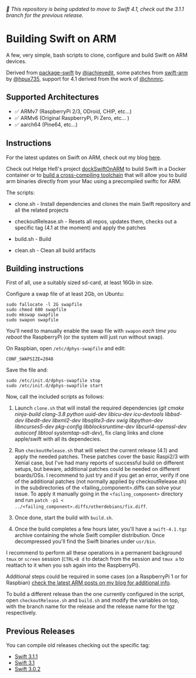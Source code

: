 _🚨 This repository is being updated to move to Swift 4.1, check out the 3.1.1 branch for the previous release._

# Building Swift on ARM

A few, very simple, bash scripts to clone, configure and build Swift on ARM devices. 

Derived from [package-swift](https://github.com/iachievedit/package-swift) by [@iachievedit](https://twitter.com/iachievedit), some patches from [swift-arm](https://github.com/swift-arm/) by [@hpux735](https://twitter.com/hpux735), support for 4.1 derived from the work of [@chnmrc](https://github.com/chnmrc/swift4arm).

## Supported Architectures

* ✅ ARMv7 (RaspberryPi 2/3, ODroid, CHIP, etc...)
* ✅ ARMv6 (Original RaspberryPi, Pi Zero, etc... )
* ✅ aarch64 (Pine64, etc...)

## Instructions

For the latest updates on Swift on ARM, check out my blog [here](https://www.uraimo.com/category/raspberry/).

Check out Helge Heß's project [dockSwiftOnARM](https://github.com/helje5/dockSwiftOnARM) to build Swift in a Docker container or to [build a cross-compiling toolchain](https://github.com/helje5/dockSwiftOnARM/blob/master/toolchain/README.md) that will allow you to build arm binaries directly from your Mac using a precompiled swiftc for ARM.

The scripts:

- clone.sh - Install dependencies and clones the main Swift repository and all the related projects

- checkoutRelease.sh - Resets all repos, updates them, checks out a specific tag (4.1 at the moment) and apply the patches

- build.sh - Build

- clean.sh - Clean all build artifacts 


## Building instructions

First of all, use a suitably sized sd-card, at least 16Gb in size.

Configure a swap file of at least 2Gb, on Ubuntu:

    sudo fallocate -l 2G swapfile
    sudo chmod 600 swapfile
    sudo mkswap swapfile
    sudo swapon swapfile
    
You'll need to manually enable the swap file with `swapon` *each time you reboot* the RaspberryPi (or the system will just run without swap).

On Raspbian, open `/etc/dphys-swapfile` and edit:

    CONF_SWAPSIZE=2048
    
Save the file and:

    sudo /etc/init.d/dphys-swapfile stop
    sudo /etc/init.d/dphys-swapfile start
    
Now, call the included scripts as follows:

1. Launch `clone.sh` that will install the required dependencies (_git cmake ninja-build clang-3.8 python uuid-dev libicu-dev icu-devtools libbsd-dev libedit-dev libxml2-dev libsqlite3-dev swig libpython-dev libncurses5-dev pkg-config libblocksruntime-dev libcurl4-openssl-dev autoconf libtool systemtap-sdt-dev_), fix clang links and clone apple/swift with all its dependecies.

2. Run `checkoutRelease.sh` that will select the current release (4.1) and apply the needed patches. These patches cover the basic Raspi2/3 with Xenial case, but I've had many reports of successful build on different setups, but beware, additional patches could  be needed on different boards/OSs. I recommend to just try and if you get an error, verify if one of the additional patches (not normally applied by checkoutRelease.sh) in the subdirectories of the <failing_component>.diffs can solve your issue. To apply it manually going in the `<failing_component>` directory and run `patch -p1 < ../<failing_component>.diffs/otherdebians/fix.diff`.

3. Once done, start the build with `build.sh`.

4. Once the build completes a few hours later, you'll have a `swift-4.1.tgz` archive containing the whole Swift compiler distribution. Once decompressed you'll find the Swift binaries under `usr/bin`.

I recommend to perform all these operations in a permanent background `tmux` or `screen` session (`CTRL+B d` to detach from the session and `tmux a` to reattach to it when you ssh again into the RaspberryPi).

Additional steps could be required in some cases (on a RaspberryPi 1 or for Raspbian) [check the latest ARM posts on my blog for additional info](https://www.uraimo.com/category/raspberry/).

To build a different release than the one currently configured in the script, open `checkoutRelease.sh` and `build.sh` and modify the variables on top, with the branch name for the release and the release name for the tgz respectively.

## Previous Releases

You can compile old releases checking out the specific tag:

* [Swift 3.1.1](https://github.com/uraimo/buildSwiftOnARM/tree/3.1.1)
* [Swift 3.1](https://github.com/uraimo/buildSwiftOnARM/tree/3.1)
* [Swift 3.0.2](https://github.com/uraimo/buildSwiftOnARM/tree/3.0.2)

